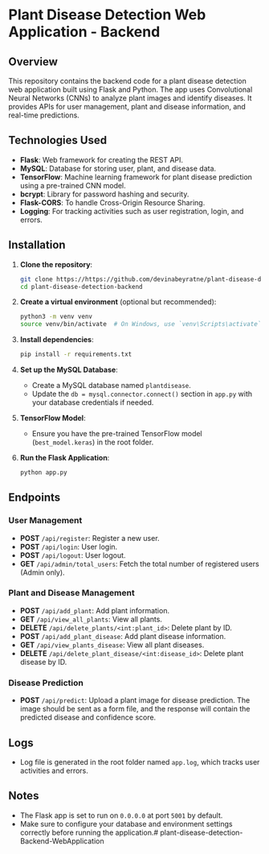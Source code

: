 # Plant Disease Detection Web Application - Backend

## Overview
This repository contains the backend code for a plant disease detection web application built using Flask and Python. The app uses Convolutional Neural Networks (CNNs) to analyze plant images and identify diseases. It provides APIs for user management, plant and disease information, and real-time predictions.

## Technologies Used
- **Flask**: Web framework for creating the REST API.
- **MySQL**: Database for storing user, plant, and disease data.
- **TensorFlow**: Machine learning framework for plant disease prediction using a pre-trained CNN model.
- **bcrypt**: Library for password hashing and security.
- **Flask-CORS**: To handle Cross-Origin Resource Sharing.
- **Logging**: For tracking activities such as user registration, login, and errors.

## Installation
1. **Clone the repository**:
    ```bash
    git clone https://https://github.com/devinabeyratne/plant-disease-detection-Backend-WebApplication.git
    cd plant-disease-detection-backend
    ```

2. **Create a virtual environment** (optional but recommended):
    ```bash
    python3 -m venv venv
    source venv/bin/activate  # On Windows, use `venv\Scripts\activate`
    ```

3. **Install dependencies**:
    ```bash
    pip install -r requirements.txt
    ```

4. **Set up the MySQL Database**:
    - Create a MySQL database named `plantdisease`.
    - Update the `db = mysql.connector.connect()` section in `app.py` with your database credentials if needed.

5. **TensorFlow Model**:
    - Ensure you have the pre-trained TensorFlow model (`best_model.keras`) in the root folder.

6. **Run the Flask Application**:
    ```bash
    python app.py
    ```

## Endpoints

### User Management
- **POST** `/api/register`: Register a new user.
- **POST** `/api/login`: User login.
- **POST** `/api/logout`: User logout.
- **GET** `/api/admin/total_users`: Fetch the total number of registered users (Admin only).

### Plant and Disease Management
- **POST** `/api/add_plant`: Add plant information.
- **GET** `/api/view_all_plants`: View all plants.
- **DELETE** `/api/delete_plants/<int:plant_id>`: Delete plant by ID.
- **POST** `/api/add_plant_disease`: Add plant disease information.
- **GET** `/api/view_plants_disease`: View all plant diseases.
- **DELETE** `/api/delete_plant_disease/<int:disease_id>`: Delete plant disease by ID.

### Disease Prediction
- **POST** `/api/predict`: Upload a plant image for disease prediction. The image should be sent as a form file, and the response will contain the predicted disease and confidence score.

## Logs
- Log file is generated in the root folder named `app.log`, which tracks user activities and errors.

## Notes
- The Flask app is set to run on `0.0.0.0` at port `5001` by default.
- Make sure to configure your database and environment settings correctly before running the application.# plant-disease-detection-Backend-WebApplication

